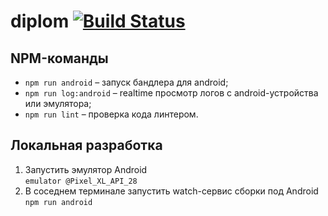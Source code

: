 # diplom [![Build Status](https://travis-ci.com/figulechka/diplom.svg?branch=master)](https://travis-ci.com/figulechka/diplom)

## NPM-команды
* `npm run android` &ndash; запуск бандлера для android;
* `npm run log:android` &ndash; realtime просмотр логов с android-устройства или эмулятора;
* `npm run lint` &ndash; проверка кода линтером.

## Локальная разработка
1. Запустить эмулятор Android  
  `emulator @Pixel_XL_API_28`
2. В соседнем терминале запустить watch-сервис сборки под Android  
  `npm run android`
